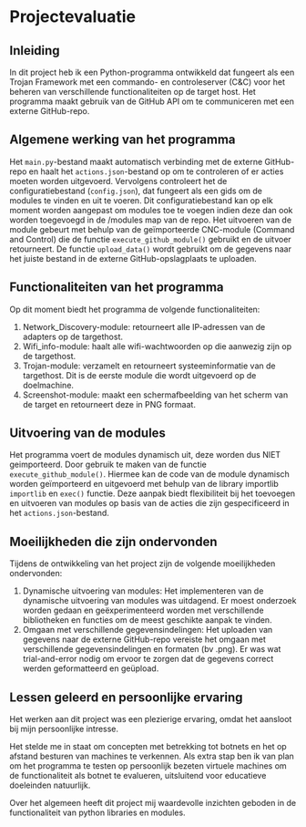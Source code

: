 # Projectevaluatie

## Inleiding

In dit project heb ik een Python-programma ontwikkeld dat fungeert als een Trojan Framework met een commando- en controleserver (C&C) voor het beheren van verschillende functionaliteiten op de target host. Het programma maakt gebruik van de GitHub API om te communiceren met een externe GitHub-repo.

## Algemene werking van het programma

Het `main.py`-bestand maakt automatisch verbinding met de externe GitHub-repo en haalt het `actions.json`-bestand op om te controleren of er acties moeten worden uitgevoerd. Vervolgens controleert het de configuratiebestand (`config.json`), dat fungeert als een gids om de modules te vinden en uit te voeren. Dit configuratiebestand kan op elk moment worden aangepast om modules toe te voegen indien deze dan ook worden toegevoegd in de /modules map van de repo. Het uitvoeren van de module gebeurt met behulp van de geïmporteerde CNC-module (Command and Control) die de functie `execute_github_module()` gebruikt en de uitvoer retourneert. De functie `upload_data()` wordt gebruikt om de gegevens naar het juiste bestand in de externe GitHub-opslagplaats te uploaden.

## Functionaliteiten van het programma

Op dit moment biedt het programma de volgende functionaliteiten:

1. Network_Discovery-module: retourneert alle IP-adressen van de adapters op de targethost.
2. Wifi_info-module: haalt alle wifi-wachtwoorden op die aanwezig zijn op de targethost.
3. Trojan-module: verzamelt en retourneert systeeminformatie van de targethost. Dit is de eerste module die wordt uitgevoerd op de doelmachine.
4. Screenshot-module: maakt een schermafbeelding van het scherm van de target en retourneert deze in PNG formaat.

## Uitvoering van de modules

Het programma voert de modules dynamisch uit, deze worden dus NIET geimporteerd. Door gebruik te maken van de functie `execute_github_module()`. Hiermee kan de code van de module dynamisch worden geïmporteerd en uitgevoerd met behulp van de library importlib `importlib` en `exec()` functie. Deze aanpak biedt flexibiliteit bij het toevoegen en uitvoeren van modules op basis van de acties die zijn gespecificeerd in het `actions.json`-bestand.

## Moeilijkheden die zijn ondervonden

Tijdens de ontwikkeling van het project zijn de volgende moeilijkheden ondervonden:

1. Dynamische uitvoering van modules: Het implementeren van de dynamische uitvoering van modules was uitdagend. Er moest onderzoek worden gedaan en geëxperimenteerd worden met verschillende bibliotheken en functies om de meest geschikte aanpak te vinden.
2. Omgaan met verschillende gegevensindelingen: Het uploaden van gegevens naar de externe GitHub-repo vereiste het omgaan met verschillende gegevensindelingen en formaten (bv .png). Er was wat trial-and-error nodig om ervoor te zorgen dat de gegevens correct werden geformatteerd en geüpload.

## Lessen geleerd en persoonlijke ervaring

Het werken aan dit project was een plezierige ervaring, omdat het aansloot bij mijn persoonlijke intresse.

Het stelde me in staat om concepten met betrekking tot botnets en het op afstand besturen van machines te verkennen. Als extra stap ben ik van plan om het programma te testen op persoonlijk bezeten virtuele machines om de functionaliteit als botnet te evalueren, uitsluitend voor educatieve doeleinden natuurlijk.

Over het algemeen heeft dit project mij waardevolle inzichten geboden in de functionaliteit van python libraries en modules.
